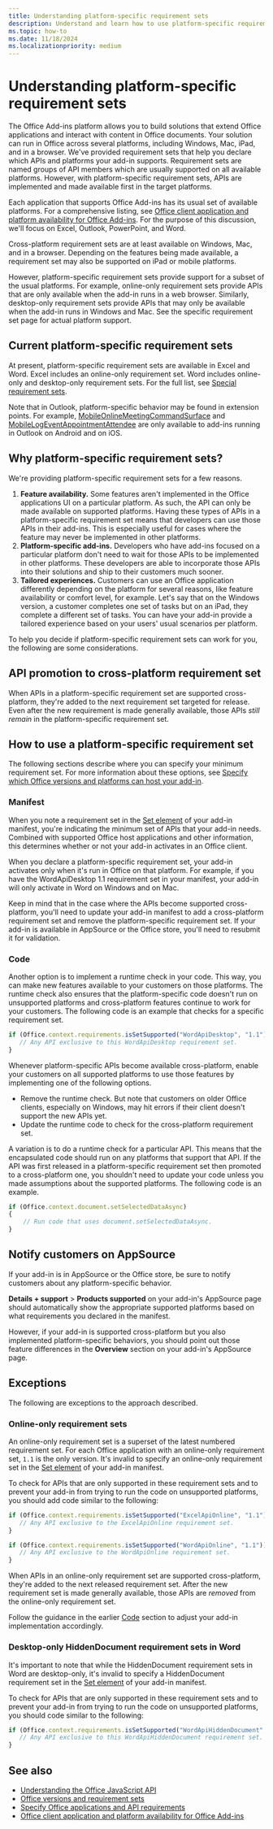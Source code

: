 ```yaml
---
title: Understanding platform-specific requirement sets
description: Understand and learn how to use platform-specific requirement sets.
ms.topic: how-to
ms.date: 11/18/2024
ms.localizationpriority: medium
---
```


# Understanding platform-specific requirement sets

The Office Add-ins platform allows you to build solutions that extend Office applications and interact with content in Office documents. Your solution can run in Office across several platforms, including Windows, Mac, iPad, and in a browser. We've provided requirement sets that help you declare which APIs and platforms your add-in supports. Requirement sets are named groups of API members which are usually supported on all available platforms. However, with platform-specific requirement sets, APIs are implemented and made available first in the target platforms.

Each application that supports Office Add-ins has its usual set of available platforms. For a comprehensive listing, see [Office client application and platform availability for Office Add-ins](/javascript/api/requirement-sets). For the purpose of this discussion, we'll focus on Excel, Outlook, PowerPoint, and Word.

Cross-platform requirement sets are at least available on Windows, Mac, and in a browser. Depending on the features being made available, a requirement set may also be supported on iPad or mobile platforms.

However, platform-specific requirement sets provide support for a subset of the usual platforms. For example, online-only requirement sets provide APIs that are only available when the add-in runs in a web browser. Similarly, desktop-only requirement sets provide APIs that may only be available when the add-in runs in Windows and Mac. See the specific requirement set page for actual platform support.

## Current platform-specific requirement sets

At present, platform-specific requirement sets are available in Excel and Word. Excel includes an online-only requirement set. Word includes online-only and desktop-only requirement sets. For the full list, see [Special requirement sets](/javascript/api/overview#special-requirement-sets).

Note that in Outlook, platform-specific behavior may be found in extension points. For example, [MobileOnlineMeetingCommandSurface](/javascript/api/manifest/extensionpoint#mobileonlinemeetingcommandsurface) and [MobileLogEventAppointmentAttendee](/javascript/api/manifest/extensionpoint#mobilelogeventappointmentattendee) are only available to add-ins running in Outlook on Android and on iOS.

## Why platform-specific requirement sets?

We're providing platform-specific requirement sets for a few reasons.

1. **Feature availability.** Some features aren't implemented in the Office applications UI on a particular platform. As such, the API can only be made available on supported platforms. Having these types of APIs in a platform-specific requirement set means that developers can use those APIs in their add-ins. This is especially useful for cases where the feature may never be implemented in other platforms.
1. **Platform-specific add-ins.** Developers who have add-ins focused on a particular platform don't need to wait for those APIs to be implemented in other platforms. These developers are able to incorporate those APIs into their solutions and ship to their customers much sooner.
1. **Tailored experiences.** Customers can use an Office application differently depending on the platform for several reasons, like feature availability or comfort level, for example. Let's say that on the Windows version, a customer completes one set of tasks but on an iPad, they complete a different set of tasks. You can have your add-in provide a tailored experience based on your users' usual scenarios per platform.

To help you decide if platform-specific requirement sets can work for you, the following are some considerations.

## API promotion to cross-platform requirement set

When APIs in a platform-specific requirement set are supported cross-platform, they're added to the next requirement set targeted for release. Even after the new requirement is made generally available, those APIs *still remain* in the platform-specific requirement set.

## How to use a platform-specific requirement set

The following sections describe where you can specify your minimum requirement set. For more information about these options, see [Specify which Office versions and platforms can host your add-in](specify-office-hosts-and-api-requirements.md).

### Manifest

When you note a requirement set in the [Set element](/javascript/api/manifest/set) of your add-in manifest, you're indicating the minimum set of APIs that your add-in needs. Combined with supported Office host applications and other information, this determines whether or not your add-in activates in an Office client.

When you declare a platform-specific requirement set, your add-in activates only when it's run in Office on that platform. For example, if you have the WordApiDesktop 1.1 requirement set in your manifest, your add-in will only activate in Word on Windows and on Mac.

Keep in mind that in the case where the APIs become supported cross-platform, you'll need to update your add-in manifest to add a cross-platform requirement set and remove the platform-specific requirement set. If your add-in is available in AppSource or the Office store, you'll need to resubmit it for validation.

### Code

Another option is to implement a runtime check in your code. This way, you can make new features available to your customers on those platforms. The runtime check also ensures that the platform-specific code doesn't run on unsupported platforms and cross-platform features continue to work for your customers. The following code is an example that checks for a specific requirement set.

```javascript
if (Office.context.requirements.isSetSupported("WordApiDesktop", "1.1")) {
   // Any API exclusive to this WordApiDesktop requirement set.
}
```

Whenever platform-specific APIs become available cross-platform, enable your customers on all supported platforms to use those features by implementing one of the following options.

- Remove the runtime check. But note that customers on older Office clients, especially on Windows, may hit errors if their client doesn't support the new APIs yet.
- Update the runtime code to check for the cross-platform requirement set.

A variation is to do a runtime check for a particular API. This means that the encapsulated code should run on any platforms that support that API. If the API was first released in a platform-specific requirement set then promoted to a cross-platform one, you shouldn't need to update your code unless you made assumptions about the supported platforms. The following code is an example.

```javascript
if (Office.context.document.setSelectedDataAsync)
{
    // Run code that uses document.setSelectedDataAsync.
}
```

## Notify customers on AppSource

If your add-in is in AppSource or the Office store, be sure to notify customers about any platform-specific behavior.

**Details + support** > **Products supported** on your add-in's AppSource page should automatically show the appropriate supported platforms based on what requirements you declared in the manifest.

However, if your add-in is supported cross-platform but you also implemented platform-specific behaviors, you should point out those feature differences in the **Overview** section on your add-in's AppSource page.

## Exceptions

The following are exceptions to the approach described.

### Online-only requirement sets

An online-only requirement set is a superset of the latest numbered requirement set. For each Office application with an online-only requirement set, `1.1` is the only version. It's invalid to specify an online-only requirement set in the [Set element](/javascript/api/manifest/set) of your add-in manifest.

To check for APIs that are only supported in these requirement sets and to prevent your add-in from trying to run the code on unsupported platforms, you should add code similar to the following:

```javascript
if (Office.context.requirements.isSetSupported("ExcelApiOnline", "1.1")) {
   // Any API exclusive to the ExcelApiOnline requirement set.
}
```

```javascript
if (Office.context.requirements.isSetSupported("WordApiOnline", "1.1")) {
   // Any API exclusive to the WordApiOnline requirement set.
}
```

When APIs in an online-only requirement set are supported cross-platform, they're added to the next released requirement set. After the new requirement set is made generally available, those APIs are *removed* from the online-only requirement set.

Follow the guidance in the earlier [Code](#code) section to adjust your add-in implementation accordingly.

### Desktop-only HiddenDocument requirement sets in Word

It's important to note that while the HiddenDocument requirement sets in Word are desktop-only, it's invalid to specify a HiddenDocument requirement set in the [Set element](/javascript/api/manifest/set) of your add-in manifest.

To check for APIs that are only supported in these requirement sets and to prevent your add-in from trying to run the code on unsupported platforms, you should code similar to the following:

```javascript
if (Office.context.requirements.isSetSupported("WordApiHiddenDocument", "1.5")) {
   // Any API exclusive to this WordApiHiddenDocument requirement set.
}
```

## See also

- [Understanding the Office JavaScript API](understanding-the-javascript-api-for-office.md)
- [Office versions and requirement sets](office-versions-and-requirement-sets.md)
- [Specify Office applications and API requirements](specify-office-hosts-and-api-requirements.md)
- [Office client application and platform availability for Office Add-ins](/javascript/api/requirement-sets)
